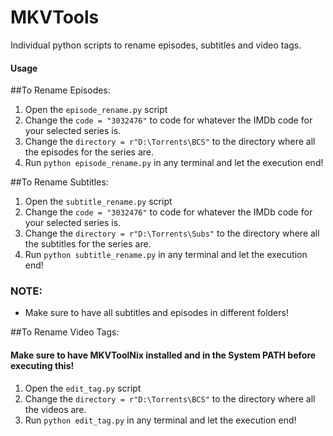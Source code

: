 # MKVTools
Individual python scripts to rename episodes, subtitles and video tags.

#### Usage
##To Rename Episodes:
1. Open the ```episode_rename.py``` script
2. Change the ```code = "3032476"``` to code for whatever the IMDb code for your selected series is.
3. Change the ```directory = r"D:\Torrents\BCS"``` to the directory where all the episodes for the series are.
4. Run ```python episode_rename.py``` in any terminal and let the execution end!

##To Rename Subtitles:
1. Open the ```subtitle_rename.py``` script
2. Change the ```code = "3032476"``` to code for whatever the IMDb code for your selected series is.
3. Change the ```directory = r"D:\Torrents\Subs"``` to the directory where all the subtitles for the series are.
4. Run ```python subtitle_rename.py``` in any terminal and let the execution end!

### NOTE:
- Make sure to have all subtitles and episodes in different folders!

##To Rename Video Tags:
#### Make sure to have MKVToolNix installed and in the System PATH before executing this!
1. Open the ```edit_tag.py``` script
2. Change the ```directory = r"D:\Torrents\BCS"``` to the directory where all the videos are.
4. Run ```python edit_tag.py``` in any terminal and let the execution end!

